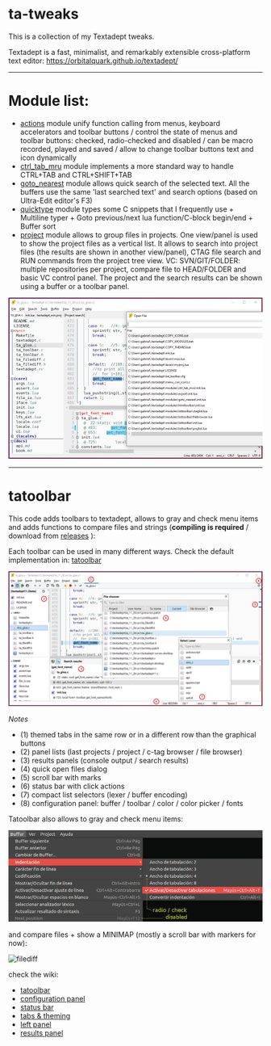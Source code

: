 # ta-tweaks

This is a collection of my Textadept tweaks.

Textadept is a fast, minimalist, and remarkably extensible cross-platform text editor: https://orbitalquark.github.io/textadept/

***

# Module list:

* [actions](https://github.com/gabdub/ta-tweaks/wiki/actions) module unify function calling from menus, keyboard accelerators and toolbar buttons / control the state of menus and toolbar buttons: checked, radio-checked and disabled / can be macro recorded, played and saved / allow to change toolbar buttons text and icon dynamically
* [ctrl_tab_mru](https://github.com/gabdub/ta-tweaks/wiki/ctrl_tab_mru-module) module implements a more standard way to handle CTRL+TAB and CTRL+SHIFT+TAB
* [goto_nearest](https://github.com/gabdub/ta-tweaks/wiki/goto_nearest-module) module allows quick search of the selected text. All the buffers use the same 'last searched text' and search options (based on Ultra-Edit editor's F3)
* [quicktype](https://github.com/gabdub/ta-tweaks/wiki/quicktype-module) module types some C snippets that I frequently use + Multiline typer + Goto previous/next lua function/C-block begin/end + Buffer sort
* [project](https://github.com/gabdub/ta-tweaks/wiki/project-module) module allows to group files in projects. One view/panel is used to show the project files as a vertical list. It allows to search into project files (the results are shown in another view/panel),
  CTAG file search and RUN commands from the project tree view. VC: SVN/GIT/FOLDER: multiple repositories per project, compare file to HEAD/FOLDER and basic VC control panel. The project and the search results can be shown using a buffer or a toolbar panel.

![Project](https://github.com/gabdub/ta-tweaks/blob/master/screencapt/tatoolbar_off.png "Project without ta-toolbar")

***

# tatoolbar
This code adds toolbars to textadept, allows to gray and check menu items and adds functions to
compare files and strings (__compiling is required__ / download from [releases](https://github.com/gabdub/ta-tweaks/releases) ):

Each toolbar can be used in many different ways. Check the default implementation in: [tatoolbar](https://github.com/gabdub/ta-tweaks/wiki/tatoolbar)

![ta-toolbar](https://github.com/gabdub/ta-tweaks/blob/master/screencapt/tatoolbar_on.png "ta-toolbar demo")

_Notes_

* (1) themed tabs in the same row or in a different row than the graphical buttons
* (2) panel lists (last projects / project / c-tag browser / file browser)
* (3) results panels (console output / search results)
* (4) quick open files dialog
* (5) scroll bar with marks
* (6) status bar with click actions
* (7) compact list selectors (lexer / buffer encoding)
* (8) configuration panel: buffer / toolbar / color / color picker / fonts

Tatoolbar also allows to gray and check menu items:

![Menu changes](https://github.com/gabdub/ta-tweaks/blob/master/screencapt/ttbmenu.png "Menu changes")

and compare files + show a MINIMAP (mostly a scroll bar with markers for now):

![filediff](https://github.com/gabdub/ta-tweaks/wiki/img/filediff.png "File diff")

check the wiki:
* [tatoolbar](https://github.com/gabdub/ta-tweaks/wiki/tatoolbar)
* [configuration panel](https://github.com/gabdub/ta-tweaks/wiki/tatoolbar---configuration-panel)
* [status bar](https://github.com/gabdub/ta-tweaks/wiki/tatoolbar---status-bar)
* [tabs & theming](https://github.com/gabdub/ta-tweaks/wiki/tatoolbar---tabs-&-theming)
* [left panel](https://github.com/gabdub/ta-tweaks/wiki/tatoolbar---left-panel)
* [results panel](https://github.com/gabdub/ta-tweaks/wiki/tatoolbar---results-panel)
